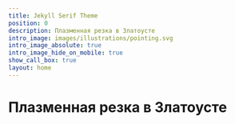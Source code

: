 ```yaml
---
title: Jekyll Serif Theme
position: 0
description: Плазменная резка в Златоусте
intro_image: images/illustrations/pointing.svg
intro_image_absolute: true
intro_image_hide_on_mobile: true
show_call_box: true
layout: home
---
```


# Плазменная резка в Златоусте
